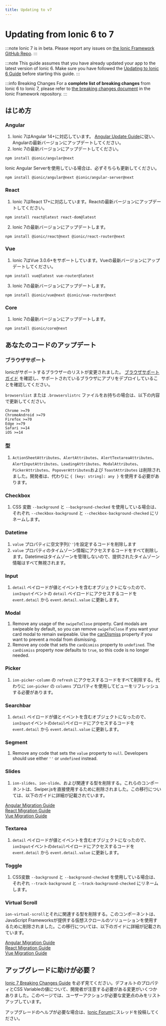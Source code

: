 ```yaml
---
title: Updating to v7
---
```


# Updating from Ionic 6 to 7

:::note
Ionic 7 is in beta. Please report any issues on [the Ionic Framework GitHub Repo](https://github.com/ionic-team/ionic-framework).
:::

:::note
This guide assumes that you have already updated your app to the latest version of Ionic 6. Make sure you have followed the [Updating to Ionic 6 Guide](./6-0) before starting this guide.
:::

:::info Breaking Changes
For a **complete list of breaking changes** from Ionic 6 to Ionic 7, please refer to [the breaking changes document](https://github.com/ionic-team/ionic-framework/blob/feature-7.0/BREAKING.md#version-7x) in the Ionic Framework repository.
:::

## はじめ方

### Angular

1. Ionic 7はAngular 14+に対応しています。 [Angular Update Guide](https://update.angular.io/)に従い、 Angularの最新バージョンにアップデートしてください。
2. Ionic 7の最新バージョンにアップデートしてください。

```shell
npm install @ionic/angular@next
```

Ionic Angular Serverを使用している場合は、必ずそちらも更新してください。

```shell
npm install @ionic/angular@next @ionic/angular-server@next
```

### React

1. Ionic 7はReact 17+に対応しています。Reactの最新バージョンにアップデートしてください。

```shell
npm install react@latest react-dom@latest
```

2. Ionic 7の最新バージョンにアップデートします。

```shell
npm install @ionic/react@next @ionic/react-router@next
```

### Vue

1. Ionic 7はVue 3.0.6+をサポートしています。Vueの最新バージョンにアップデートしてください。

```shell
npm install vue@latest vue-router@latest
```

3. Ionic 7の最新バージョンにアップデートします。

```shell
npm install @ionic/vue@next @ionic/vue-router@next
```

### Core

1. Ionic 7の最新バージョンにアップデートします。

```shell
npm install @ionic/core@next
```

## あなたのコードのアップデート

### ブラウザサポート

Ionicがサポートするブラウザーのリストが変更されました。 [ブラウザサポートガイド](../reference/browser-support) を確認し、サポートされているブラウザにアプリをデプロイしていることを確認してください。

`browserslist` または `.browserslistrc` ファイルをお持ちの場合は、以下の内容で更新してください。

```
Chrome >=79
ChromeAndroid >=79
Firefox >=70
Edge >=79
Safari >=14
iOS >=14
```

### 型

1.  `ActionSheetAttributes`、`AlertAttributes`、`AlertTextareaAttributes`、`AlertInputAttributes`、`LoadingAttributes`、`ModalAttributes`、`PickerAttributes`、`PopoverAttributes`および `ToastAttributes` は削除されました。開発者は、代わりに `{ [key: string]: any }` を使用する必要があります。


### Checkbox

1. CSS 変数 `--background` と `--background-checked` を使用している場合は、それぞれ `--checkbox-background` と `--checkbox-background-checked` にリネームします。

### Datetime

1. `value` プロパティに空文字列(`''`)を設定するコードを削除します
2.  `value` プロパティのタイムゾーン情報にアクセスするコードをすべて削除します。Datetimeはタイムゾーンを管理しないので、提供されたタイムゾーン情報はすべて無視されます。

### Input

1. `detail` ペイロードが値とイベントを含むオブジェクトになったので、`ionInput`イベントの `detail` ペイロードにアクセスするコードを `event.detail` から `event.detail.value` に更新します。

### Modal

1. Remove any usage of the `swipeToClose` property. Card modals are swipeable by default, so you can remove `swipeToClose` if you want your card modal to remain swipeable. Use the [canDismiss](https://ionicframework.com/docs/api/modal#preventing-a-modal-from-dismissing) property if you want to prevent a modal from dismissing.
2. Remove any code that sets the `canDismiss` property to `undefined`. The `canDismiss` property now defaults to `true`, so this code is no longer needed.

### Picker

1. `ion-picker-column` の `refresh` にアクセスするコードをすべて削除する。代わりに `ion-picker` の `columns` プロパティを使用してビューをリフレッシュする必要があります。

### Searchbar

1. `detail` ペイロードが値とイベントを含むオブジェクトになったので、`ionInput`イベントの`detail`ペイロードにアクセスするコードを `event.detail` から `event.detail.value` に更新します。

### Segment

1. Remove any code that sets the `value` property to `null`. Developers should use either `''` or `undefined` instead.

### Slides

1. `ion-slides`、`ion-slide`、および関連する型を削除する。これらのコンポーネントは、Swiper.jsを直接使用するために削除されました。この移行については、以下のガイドに詳細が記載されています。

[Angular Migration Guide](https://ionicframework.com/docs/angular/slides)<br />
[React Migration Guide](https://ionicframework.com/docs/react/slides)<br />
[Vue Migration Guide](https://ionicframework.com/docs/vue/slides)

### Textarea

1. `detail` ペイロードが値とイベントを含むオブジェクトになったので、`ionInput`イベントの`detail`ペイロードにアクセスするコードを `event.detail` から `event.detail.value` に更新します。


### Toggle

1. CSS変数 `--background` と `--background-checked` を使用している場合は、それぞれ `--track-background` と `--track-background-checked` にリネームします。

### Virtual Scroll

`ion-virtual-scroll`とそれに関連する型を削除する。このコンポーネントは、JavaScript Frameworksが提供する仮想スクロールのソリューションを使用するために削除されました。この移行については、以下のガイドに詳細が記載されています。

[Angular Migration Guide](https://ionicframework.com/docs/angular/virtual-scroll)<br />
[React Migration Guide](https://ionicframework.com/docs/react/virtual-scroll)<br />
[Vue Migration Guide](https://ionicframework.com/docs/vue/virtual-scroll)

## アップグレードに助けが必要？

[Ionic 7 Breaking Changes Guide](https://github.com/ionic-team/ionic-framework/blob/feature-7.0/BREAKING.md#version-7x) を必ず見てください。デフォルトのプロパティとCSS Variableの値について、開発者が注意する必要がある変更がいくつかありました。このページでは、ユーザーアクションが必要な変更点のみをリストアップしています。

アップグレードのヘルプが必要な場合は、[Ionic Forum](https://forum.ionicframework.com/)にスレッドを投稿してください。

